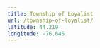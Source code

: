 ```yaml
---
title: Township of Loyalist
url: /township-of-loyalist/
latitude: 44.219
longitude: -76.645
---
```

